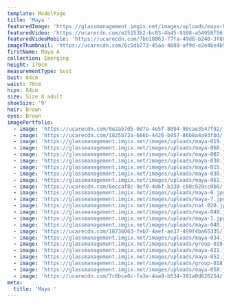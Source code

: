 ```yaml
---
template: ModelPage
title: 'Maya '
featuredImage: 'https://glassmanagement.imgix.net/images/uploads/maya-banner.jpg'
featuredVideo: 'https://ucarecdn.com/e25153b2-bc03-4b45-9168-a54958f56f20/'
featuredVideoMobile: 'https://ucarecdn.com/7bb18863-77fa-49d8-b240-3f80dc84cbcf/'
imageThumbnail: 'https://ucarecdn.com/6c5db773-45aa-4b80-af9d-e2e4be4b9573/'
firstName: Maya A
collection: Emerging
height: 170cm
measurementType: bust
bust: 84cm
waist: 70cm
hips: 84cm
size: Size 8 adult
shoeSize: '9'
hair: Brown
eyes: Brown
imagePortfolio:
  - image: 'https://ucarecdn.com/0e2ab7d5-0d7a-4e5f-8094-90cae3547f92/'
  - image: 'https://ucarecdn.com/1825b72a-666b-4426-b957-86b8a4a93fbd/'
  - image: 'https://glassmanagement.imgix.net/images/uploads/maya-019.jpg'
  - image: 'https://glassmanagement.imgix.net/images/uploads/maya-068.jpg'
  - image: 'https://glassmanagement.imgix.net/images/uploads/maya-002.jpg'
  - image: 'https://glassmanagement.imgix.net/images/uploads/maya-038.jpg'
  - image: 'https://glassmanagement.imgix.net/images/uploads/maya-015.jpg'
  - image: 'https://glassmanagement.imgix.net/images/uploads/maya-030.jpg'
  - image: 'https://glassmanagement.imgix.net/images/uploads/maya-061.jpg'
  - image: 'https://ucarecdn.com/6eccaf8c-9ef0-4d6f-b330-c80c928cc0b0/'
  - image: 'https://glassmanagement.imgix.net/images/uploads/maya-6.jpg'
  - image: 'https://glassmanagement.imgix.net/images/uploads/maya-7.jpg'
  - image: 'https://glassmanagement.imgix.net/images/uploads/nat-020.jpg'
  - image: 'https://glassmanagement.imgix.net/images/uploads/maya-049.jpg'
  - image: 'https://glassmanagement.imgix.net/images/uploads/maya-1.jpg'
  - image: 'https://glassmanagement.imgix.net/images/uploads/maya-048.jpg'
  - image: 'https://ucarecdn.com/18736063-feb7-4aef-ae37-499f4ba65335/'
  - image: 'https://glassmanagement.imgix.net/images/uploads/maya-034.jpg'
  - image: 'https://glassmanagement.imgix.net/images/uploads/group-019-1-.jpg'
  - image: 'https://glassmanagement.imgix.net/images/uploads/maya-021.jpg'
  - image: 'https://glassmanagement.imgix.net/images/uploads/maya-052.jpg'
  - image: 'https://glassmanagement.imgix.net/images/uploads/group-018.jpg'
  - image: 'https://glassmanagement.imgix.net/images/uploads/maya-058.jpg'
  - image: 'https://ucarecdn.com/7c6bca6c-fa3e-4aa9-b534-391a0d626254/'
meta:
  title: 'Maya '
---
```


